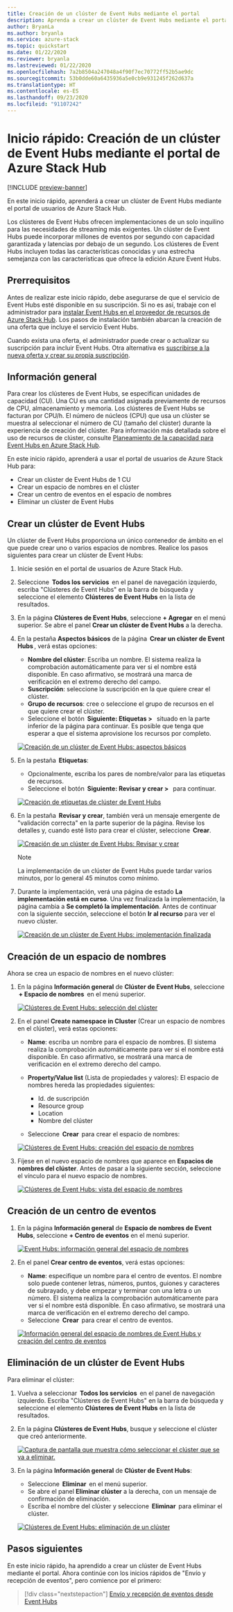 ```yaml
---
title: Creación de un clúster de Event Hubs mediante el portal
description: Aprenda a crear un clúster de Event Hubs mediante el portal de usuarios de Azure Stack Hub.
author: BryanLa
ms.author: bryanla
ms.service: azure-stack
ms.topic: quickstart
ms.date: 01/22/2020
ms.reviewer: bryanla
ms.lastreviewed: 01/22/2020
ms.openlocfilehash: 7a2b8504a247048a4f90f7ec70772ff52b5ae9dc
ms.sourcegitcommit: 53b0dde60a6435936a5e0cb9e931245f262d637a
ms.translationtype: HT
ms.contentlocale: es-ES
ms.lasthandoff: 09/23/2020
ms.locfileid: "91107242"
---
```

# <a name="quickstart-create-an-event-hubs-cluster-using-the-azure-stack-hub-portal"></a>Inicio rápido: Creación de un clúster de Event Hubs mediante el portal de Azure Stack Hub

[!INCLUDE [preview-banner](../includes/event-hubs-preview.md)]

En este inicio rápido, aprenderá a crear un clúster de Event Hubs mediante el portal de usuarios de Azure Stack Hub. 

Los clústeres de Event Hubs ofrecen implementaciones de un solo inquilino para las necesidades de streaming más exigentes. Un clúster de Event Hubs puede incorporar millones de eventos por segundo con capacidad garantizada y latencias por debajo de un segundo. Los clústeres de Event Hubs incluyen todas las características conocidas y una estrecha semejanza con las características que ofrece la edición Azure Event Hubs.

## <a name="prerequisites"></a>Prerrequisitos

Antes de realizar este inicio rápido, debe asegurarse de que el servicio de Event Hubs esté disponible en su suscripción. Si no es así, trabaje con el administrador para [instalar Event Hubs en el proveedor de recursos de Azure Stack Hub](../operator/event-hubs-rp-overview.md). Los pasos de instalación también abarcan la creación de una oferta que incluye el servicio Event Hubs. 

Cuando exista una oferta, el administrador puede crear o actualizar su suscripción para incluir Event Hubs. Otra alternativa es [suscribirse a la nueva oferta y crear su propia suscripción](azure-stack-subscribe-services.md).

## <a name="overview"></a>Información general

Para crear los clústeres de Event Hubs, se especifican unidades de capacidad (CU). Una CU es una cantidad asignada previamente de recursos de CPU, almacenamiento y memoria. Los clústeres de Event Hubs se facturan por CPU/h. El número de núcleos (CPU) que usa un clúster se muestra al seleccionar el número de CU (tamaño del clúster) durante la experiencia de creación del clúster. Para información más detallada sobre el uso de recursos de clúster, consulte [Planeamiento de la capacidad para Event Hubs en Azure Stack Hub](../operator/event-hubs-rp-capacity-planning.md). 

En este inicio rápido, aprenderá a usar el portal de usuarios de Azure Stack Hub para:
- Crear un clúster de Event Hubs de 1 CU
- Crear un espacio de nombres en el clúster
- Crear un centro de eventos en el espacio de nombres
- Eliminar un clúster de Event Hubs

## <a name="create-an-event-hubs-cluster"></a>Crear un clúster de Event Hubs

Un clúster de Event Hubs proporciona un único contenedor de ámbito en el que puede crear uno o varios espacios de nombres. Realice los pasos siguientes para crear un clúster de Event Hubs: 

1. Inicie sesión en el portal de usuarios de Azure Stack Hub.
2. Seleccione  **Todos los servicios**  en el panel de navegación izquierdo, escriba "Clústeres de Event Hubs" en la barra de búsqueda y seleccione el elemento **Clústeres de Event Hubs** en la lista de resultados.
3. En la página **Clústeres de Event Hubs**, seleccione **+ Agregar** en el menú superior. Se abre el panel **Crear un clúster de Event Hubs** a la derecha.
4. En la pestaña **Aspectos básicos** de la página  **Crear un clúster de Event Hubs** , verá estas opciones:  
   - **Nombre del clúster**: Escriba un nombre. El sistema realiza la comprobación automáticamente para ver si el nombre está disponible. En caso afirmativo, se mostrará una marca de verificación en el extremo derecho del campo. 
   - **Suscripción**: seleccione la suscripción en la que quiere crear el clúster. 
   - **Grupo de recursos**: cree o seleccione el grupo de recursos en el que quiere crear el clúster. 
   - Seleccione el botón  **Siguiente: Etiquetas >**   situado en la parte inferior de la página para continuar. Es posible que tenga que esperar a que el sistema aprovisione los recursos por completo. 

   [![Creación de un clúster de Event Hubs: aspectos básicos](media/event-hubs-quickstart-cluster-portal/1-create-cluster-basics.png)](media/event-hubs-quickstart-cluster-portal/1-create-cluster-basics.png#lightbox)

5. En la pestaña  **Etiquetas**: 
   - Opcionalmente, escriba los pares de nombre/valor para las etiquetas de recursos.  
   - Seleccione el botón  **Siguiente: Revisar y crear >**   para continuar. 

   [![Creación de etiquetas de clúster de Event Hubs](media/event-hubs-quickstart-cluster-portal/1-create-cluster-tags.png)](media/event-hubs-quickstart-cluster-portal/1-create-cluster-tags.png#lightbox)

6. En la pestaña  **Revisar y crear**, también verá un mensaje emergente de "validación correcta" en la parte superior de la página. Revise los detalles y, cuando esté listo para crear el clúster, seleccione  **Crear**. 

   [![Creación de un clúster de Event Hubs: Revisar y crear](media/event-hubs-quickstart-cluster-portal/1-create-cluster-review.png)](media/event-hubs-quickstart-cluster-portal/1-create-cluster-review.png#lightbox)

   >[!NOTE]
   > La implementación de un clúster de Event Hubs puede tardar varios minutos, por lo general 45 minutos como mínimo.

7. Durante la implementación, verá una página de estado **La implementación está en curso**. Una vez finalizada la implementación, la página cambia a **Se completó la implementación**. Antes de continuar con la siguiente sección, seleccione el botón **Ir al recurso** para ver el nuevo clúster.

   [![Creación de un clúster de Event Hubs: implementación finalizada](media/event-hubs-quickstart-cluster-portal/1-deployment-complete.png)](media/event-hubs-quickstart-cluster-portal/1-deployment-complete.png#lightbox)


## <a name="create-a-namespace"></a>Creación de un espacio de nombres

Ahora se crea un espacio de nombres en el nuevo clúster:

1. En la página **Información general** de **Clúster de Event Hubs**, seleccione  **+ Espacio de nombres**  en el menú superior. 

   [![Clústeres de Event Hubs: selección del clúster](media/event-hubs-quickstart-cluster-portal/2-view-cluster.png)](media/event-hubs-quickstart-cluster-portal/2-view-cluster.png#lightbox)

2. En el panel **Create namespace in Cluster** (Crear un espacio de nombres en el clúster), verá estas opciones:

   - **Name**: escriba un nombre para el espacio de nombres. El sistema realiza la comprobación automáticamente para ver si el nombre está disponible. En caso afirmativo, se mostrará una marca de verificación en el extremo derecho del campo. 
   - **Property/Value list** (Lista de propiedades y valores): El espacio de nombres hereda las propiedades siguientes: 
     - Id. de suscripción 
     - Resource group 
     - Location 
     - Nombre del clúster 

   - Seleccione  **Crear**  para crear el espacio de nombres:

   [![Clústeres de Event Hubs: creación del espacio de nombres](media/event-hubs-quickstart-cluster-portal/2-view-cluster-create-namespace.png)](media/event-hubs-quickstart-cluster-portal/2-view-cluster-create-namespace.png#lightbox)

3. Fíjese en el nuevo espacio de nombres que aparece en **Espacios de nombres del clúster**. Antes de pasar a la siguiente sección, seleccione el vínculo para el nuevo espacio de nombres. 

   [![Clústeres de Event Hubs: vista del espacio de nombres](media/event-hubs-quickstart-cluster-portal/2-view-cluster-with-namespace.png)](media/event-hubs-quickstart-cluster-portal/2-view-cluster-with-namespace.png#lightbox)

## <a name="create-an-event-hub"></a>Creación de un centro de eventos

1. En la página **Información general** de **Espacio de nombres de Event Hubs**, seleccione **+ Centro de eventos** en el menú superior.  

   [![Event Hubs: información general del espacio de nombres](media/event-hubs-quickstart-cluster-portal/3-event-hubs-namespace-overview.png)](media/event-hubs-quickstart-cluster-portal/3-event-hubs-namespace-overview.png#lightbox)

2. En el panel **Crear centro de eventos**, verá estas opciones:
   - **Name**: especifique un nombre para el centro de eventos. El nombre solo puede contener letras, números, puntos, guiones y caracteres de subrayado, y debe empezar y terminar con una letra o un número. El sistema realiza la comprobación automáticamente para ver si el nombre está disponible. En caso afirmativo, se mostrará una marca de verificación en el extremo derecho del campo.
   - Seleccione  **Crear**  para crear el centro de eventos.

   [![Información general del espacio de nombres de Event Hubs y creación del centro de eventos](media/event-hubs-quickstart-cluster-portal/3-event-hubs-namespace-overview-create-event-hub.png)](media/event-hubs-quickstart-cluster-portal/3-event-hubs-namespace-overview-create-event-hub.png#lightbox)

## <a name="delete-an-event-hubs-cluster"></a>Eliminación de un clúster de Event Hubs

Para eliminar el clúster:

1. Vuelva a seleccionar  **Todos los servicios**  en el panel de navegación izquierdo. Escriba "Clústeres de Event Hubs" en la barra de búsqueda y seleccione el elemento **Clústeres de Event Hubs** en la lista de resultados.
2. En la página **Clústeres de Event Hubs**, busque y seleccione el clúster que creó anteriormente.

   [![Captura de pantalla que muestra cómo seleccionar el clúster que se va a eliminar.](media/event-hubs-quickstart-cluster-portal/4-delete-cluster-clusters.png)](media/event-hubs-quickstart-cluster-portal/4-delete-cluster-clusters.png#lightbox)

3. En la página **Información general** de **Clúster de Event Hubs**:
   - Seleccione  **Eliminar**  en el menú superior.  
   - Se abre el panel **Eliminar clúster** a la derecha, con un mensaje de confirmación de eliminación. 
   - Escriba el nombre del clúster y seleccione  **Eliminar**  para eliminar el clúster. 

   [![Clústeres de Event Hubs: eliminación de un clúster](media/event-hubs-quickstart-cluster-portal/4-delete-cluster-delete.png)](media/event-hubs-quickstart-cluster-portal/4-delete-cluster-delete.png#lightbox)

## <a name="next-steps"></a>Pasos siguientes

En este inicio rápido, ha aprendido a crear un clúster de Event Hubs mediante el portal. Ahora continúe con los inicios rápidos de "Envío y recepción de eventos", pero comience por el primero:  

> [!div class="nextstepaction"]
> [Envío y recepción de eventos desde Event Hubs](/azure/event-hubs/get-started-dotnet-standard-send-v2)
